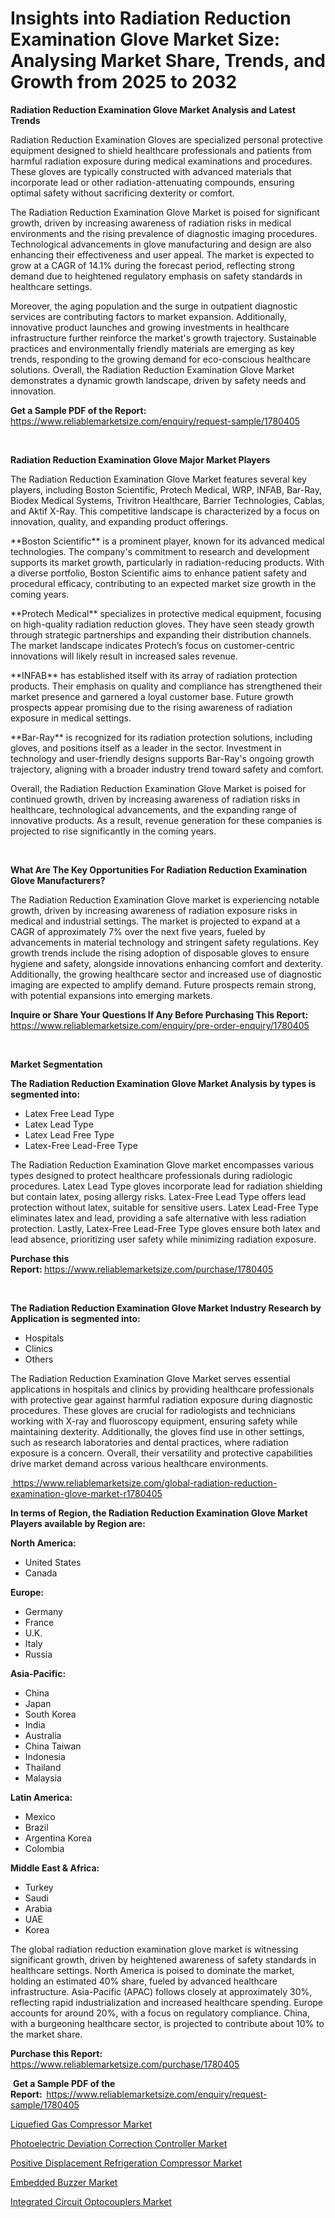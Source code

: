<p><h1>Insights into Radiation Reduction Examination Glove Market Size: Analysing Market Share, Trends, and Growth from 2025 to 2032</h1></p><p><strong>Radiation Reduction Examination Glove Market Analysis and Latest Trends</strong></p>
<p><p>Radiation Reduction Examination Gloves are specialized personal protective equipment designed to shield healthcare professionals and patients from harmful radiation exposure during medical examinations and procedures. These gloves are typically constructed with advanced materials that incorporate lead or other radiation-attenuating compounds, ensuring optimal safety without sacrificing dexterity or comfort.</p><p>The Radiation Reduction Examination Glove Market is poised for significant growth, driven by increasing awareness of radiation risks in medical environments and the rising prevalence of diagnostic imaging procedures. Technological advancements in glove manufacturing and design are also enhancing their effectiveness and user appeal. The market is expected to grow at a CAGR of 14.1% during the forecast period, reflecting strong demand due to heightened regulatory emphasis on safety standards in healthcare settings. </p><p>Moreover, the aging population and the surge in outpatient diagnostic services are contributing factors to market expansion. Additionally, innovative product launches and growing investments in healthcare infrastructure further reinforce the market's growth trajectory. Sustainable practices and environmentally friendly materials are emerging as key trends, responding to the growing demand for eco-conscious healthcare solutions. Overall, the Radiation Reduction Examination Glove Market demonstrates a dynamic growth landscape, driven by safety needs and innovation.</p></p>
<p><strong>Get a Sample PDF of the Report:&nbsp;</strong> <a href="https://www.reliablemarketsize.com/enquiry/request-sample/1780405?utm_campaign=1895&utm_medium=2&utm_source=Github&utm_content=ia&utm_term=25032025&utm_id=radiation-reduction-examination-glove">https://www.reliablemarketsize.com/enquiry/request-sample/1780405</a></p>
<p>&nbsp;</p>
<p><strong>Radiation Reduction Examination Glove Major Market Players</strong></p>
<p><p>The Radiation Reduction Examination Glove Market features several key players, including Boston Scientific, Protech Medical, WRP, INFAB, Bar-Ray, Biodex Medical Systems, Trivitron Healthcare, Barrier Technologies, Cablas, and Aktif X-Ray. This competitive landscape is characterized by a focus on innovation, quality, and expanding product offerings.</p><p>**Boston Scientific** is a prominent player, known for its advanced medical technologies. The company's commitment to research and development supports its market growth, particularly in radiation-reducing products. With a diverse portfolio, Boston Scientific aims to enhance patient safety and procedural efficacy, contributing to an expected market size growth in the coming years.</p><p>**Protech Medical** specializes in protective medical equipment, focusing on high-quality radiation reduction gloves. They have seen steady growth through strategic partnerships and expanding their distribution channels. The market landscape indicates Protech’s focus on customer-centric innovations will likely result in increased sales revenue.</p><p>**INFAB** has established itself with its array of radiation protection products. Their emphasis on quality and compliance has strengthened their market presence and garnered a loyal customer base. Future growth prospects appear promising due to the rising awareness of radiation exposure in medical settings.</p><p>**Bar-Ray** is recognized for its radiation protection solutions, including gloves, and positions itself as a leader in the sector. Investment in technology and user-friendly designs supports Bar-Ray's ongoing growth trajectory, aligning with a broader industry trend toward safety and comfort.</p><p>Overall, the Radiation Reduction Examination Glove Market is poised for continued growth, driven by increasing awareness of radiation risks in healthcare, technological advancements, and the expanding range of innovative products. As a result, revenue generation for these companies is projected to rise significantly in the coming years.</p></p>
<p>&nbsp;</p>
<p><strong>What Are The Key Opportunities For Radiation Reduction Examination Glove Manufacturers?</strong></p>
<p><p>The Radiation Reduction Examination Glove market is experiencing notable growth, driven by increasing awareness of radiation exposure risks in medical and industrial settings. The market is projected to expand at a CAGR of approximately 7% over the next five years, fueled by advancements in material technology and stringent safety regulations. Key growth trends include the rising adoption of disposable gloves to ensure hygiene and safety, alongside innovations enhancing comfort and dexterity. Additionally, the growing healthcare sector and increased use of diagnostic imaging are expected to amplify demand. Future prospects remain strong, with potential expansions into emerging markets.</p></p>
<p><strong>Inquire or Share Your Questions If Any Before Purchasing This Report:</strong> <a href="https://www.reliablemarketsize.com/enquiry/pre-order-enquiry/1780405?utm_campaign=1895&utm_medium=2&utm_source=Github&utm_content=ia&utm_term=25032025&utm_id=radiation-reduction-examination-glove">https://www.reliablemarketsize.com/enquiry/pre-order-enquiry/1780405</a></p>
<p>&nbsp;</p>
<p><strong>Market Segmentation</strong></p>
<p><strong>The Radiation Reduction Examination Glove Market Analysis by types is segmented into:</strong></p>
<p><ul><li>Latex Free Lead Type</li><li>Latex Lead Type</li><li>Latex Lead Free Type</li><li>Latex-Free Lead-Free Type</li></ul></p>
<p><p>The Radiation Reduction Examination Glove market encompasses various types designed to protect healthcare professionals during radiologic procedures. Latex Lead Type gloves incorporate lead for radiation shielding but contain latex, posing allergy risks. Latex-Free Lead Type offers lead protection without latex, suitable for sensitive users. Latex Lead-Free Type eliminates latex and lead, providing a safe alternative with less radiation protection. Lastly, Latex-Free Lead-Free Type gloves ensure both latex and lead absence, prioritizing user safety while minimizing radiation exposure.</p></p>
<p><strong>Purchase this Report:&nbsp;</strong><a href="https://www.reliablemarketsize.com/purchase/1780405?utm_campaign=1895&utm_medium=2&utm_source=Github&utm_content=ia&utm_term=25032025&utm_id=radiation-reduction-examination-glove">https://www.reliablemarketsize.com/purchase/1780405</a></p>
<p>&nbsp;</p>
<p><strong>The Radiation Reduction Examination Glove Market Industry Research by Application is segmented into:</strong></p>
<p><ul><li>Hospitals</li><li>Clinics</li><li>Others</li></ul></p>
<p><p>The Radiation Reduction Examination Glove Market serves essential applications in hospitals and clinics by providing healthcare professionals with protective gear against harmful radiation exposure during diagnostic procedures. These gloves are crucial for radiologists and technicians working with X-ray and fluoroscopy equipment, ensuring safety while maintaining dexterity. Additionally, the gloves find use in other settings, such as research laboratories and dental practices, where radiation exposure is a concern. Overall, their versatility and protective capabilities drive market demand across various healthcare environments.</p></p>
<p><a href="https://www.reliablemarketsize.com/global-radiation-reduction-examination-glove-market-r1780405?utm_campaign=1895&utm_medium=2&utm_source=Github&utm_content=ia&utm_term=25032025&utm_id=radiation-reduction-examination-glove">&nbsp;https://www.reliablemarketsize.com/global-radiation-reduction-examination-glove-market-r1780405</a></p>
<p><strong>In terms of Region, the Radiation Reduction Examination Glove Market Players available by Region are:</strong></p>
<p>
    <p> <strong> North America: </strong>
        <ul>
            <li>United States</li>
            <li>Canada</li>
        </ul>
        </p> 
    <p> <strong> Europe: </strong>
        <ul>
            <li>Germany</li>
            <li>France</li>
            <li>U.K.</li>
            <li>Italy</li>
            <li>Russia</li>
        </ul>
        </p> 
    <p> <strong> Asia-Pacific: </strong>
        <ul>
            <li>China</li>
            <li>Japan</li>
            <li>South Korea</li>
            <li>India</li>
            <li>Australia</li>
            <li>China Taiwan</li>
            <li>Indonesia</li>
            <li>Thailand</li>
            <li>Malaysia</li>
        </ul>
        </p> 
    <p> <strong> Latin America: </strong>
        <ul>
            <li>Mexico</li>
            <li>Brazil</li>
            <li>Argentina Korea</li>
            <li>Colombia</li>
        </ul>
        </p> 
    <p> <strong> Middle East & Africa: </strong>
        <ul>
            <li>Turkey</li>
            <li>Saudi</li>
            <li>Arabia</li>
            <li>UAE</li>
            <li>Korea</li>
        </ul>
    </p>
    </p>
<p><p>The global radiation reduction examination glove market is witnessing significant growth, driven by heightened awareness of safety standards in healthcare settings. North America is poised to dominate the market, holding an estimated 40% share, fueled by advanced healthcare infrastructure. Asia-Pacific (APAC) follows closely at approximately 30%, reflecting rapid industrialization and increased healthcare spending. Europe accounts for around 20%, with a focus on regulatory compliance. China, with a burgeoning healthcare sector, is projected to contribute about 10% to the market share.</p></p>
<p><strong>Purchase this Report: </strong><a href="https://www.reliablemarketsize.com/purchase/1780405?utm_campaign=1895&utm_medium=2&utm_source=Github&utm_content=ia&utm_term=25032025&utm_id=radiation-reduction-examination-glove">https://www.reliablemarketsize.com/purchase/1780405</a></p>
<p>&nbsp;<strong>Get a Sample PDF of the Report:&nbsp;&nbsp;</strong><a href="https://www.reliablemarketsize.com/enquiry/request-sample/1780405?utm_campaign=1895&utm_medium=2&utm_source=Github&utm_content=ia&utm_term=25032025&utm_id=radiation-reduction-examination-glove">https://www.reliablemarketsize.com/enquiry/request-sample/1780405</a></p>
<p><strong></strong></p>
<p><p><a href="https://github.com/salkidtodo/Market-Research-Report-List-1/blob/main/liquefied-gas-compressor-market.md?utm_campaign=1895&utm_medium=2&utm_source=Github&utm_content=ia&utm_term=25032025&utm_id=radiation-reduction-examination-glove">Liquefied Gas Compressor Market</a></p><p><a href="https://github.com/floengsubb/Market-Research-Report-List-1/blob/main/photoelectric-deviation-correction-controller-market.md?utm_campaign=1895&utm_medium=2&utm_source=Github&utm_content=ia&utm_term=25032025&utm_id=radiation-reduction-examination-glove">Photoelectric Deviation Correction Controller Market</a></p><p><a href="https://github.com/ildyduedu/Market-Research-Report-List-1/blob/main/positive-displacement-refrigeration-compressor-market.md?utm_campaign=1895&utm_medium=2&utm_source=Github&utm_content=ia&utm_term=25032025&utm_id=radiation-reduction-examination-glove">Positive Displacement Refrigeration Compressor Market</a></p><p><a href="https://github.com/eleussabra/Market-Research-Report-List-1/blob/main/embedded-buzzer-market.md?utm_campaign=1895&utm_medium=2&utm_source=Github&utm_content=ia&utm_term=25032025&utm_id=radiation-reduction-examination-glove">Embedded Buzzer Market</a></p><p><a href="https://github.com/buluckcapps2/Market-Research-Report-List-1/blob/main/integrated-circuit-optocouplers-market.md?utm_campaign=1895&utm_medium=2&utm_source=Github&utm_content=ia&utm_term=25032025&utm_id=radiation-reduction-examination-glove">Integrated Circuit Optocouplers Market</a></p></p>